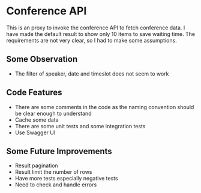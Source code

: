 # Conference API
This is an proxy to invoke the conference API to fetch conference data. I have made the default result to show only 10 items to save waiting time. The requirements are not very clear, so I had to make some assumptions.

## Some Observation
- The filter of speaker, date and timeslot does not seem to work

## Code Features
- There are some comments in the code as the naming convention should be clear enough to understand
- Cache some data
- There are some unit tests and some integration tests
- Use Swagger UI

## Some Future Improvements
- Result pagination
- Result limit the number of rows 
- Have more tests especially negative tests
- Need to check and handle errors